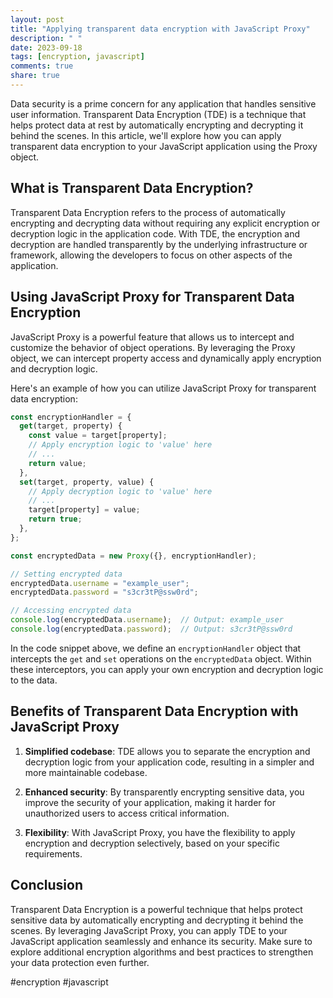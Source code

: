 ```yaml
---
layout: post
title: "Applying transparent data encryption with JavaScript Proxy"
description: " "
date: 2023-09-18
tags: [encryption, javascript]
comments: true
share: true
---
```


Data security is a prime concern for any application that handles sensitive user information. Transparent Data Encryption (TDE) is a technique that helps protect data at rest by automatically encrypting and decrypting it behind the scenes. In this article, we'll explore how you can apply transparent data encryption to your JavaScript application using the Proxy object.

## What is Transparent Data Encryption?

Transparent Data Encryption refers to the process of automatically encrypting and decrypting data without requiring any explicit encryption or decryption logic in the application code. With TDE, the encryption and decryption are handled transparently by the underlying infrastructure or framework, allowing the developers to focus on other aspects of the application.

## Using JavaScript Proxy for Transparent Data Encryption

JavaScript Proxy is a powerful feature that allows us to intercept and customize the behavior of object operations. By leveraging the Proxy object, we can intercept property access and dynamically apply encryption and decryption logic.

Here's an example of how you can utilize JavaScript Proxy for transparent data encryption:

```javascript
const encryptionHandler = {
  get(target, property) {
    const value = target[property];
    // Apply encryption logic to 'value' here
    // ...
    return value;
  },
  set(target, property, value) {
    // Apply decryption logic to 'value' here
    // ...
    target[property] = value;
    return true;
  },
};

const encryptedData = new Proxy({}, encryptionHandler);

// Setting encrypted data
encryptedData.username = "example_user";
encryptedData.password = "s3cr3tP@ssw0rd";

// Accessing encrypted data
console.log(encryptedData.username);  // Output: example_user
console.log(encryptedData.password);  // Output: s3cr3tP@ssw0rd
```

In the code snippet above, we define an `encryptionHandler` object that intercepts the `get` and `set` operations on the `encryptedData` object. Within these interceptors, you can apply your own encryption and decryption logic to the data. 

## Benefits of Transparent Data Encryption with JavaScript Proxy

1. **Simplified codebase**: TDE allows you to separate the encryption and decryption logic from your application code, resulting in a simpler and more maintainable codebase.

2. **Enhanced security**: By transparently encrypting sensitive data, you improve the security of your application, making it harder for unauthorized users to access critical information.

3. **Flexibility**: With JavaScript Proxy, you have the flexibility to apply encryption and decryption selectively, based on your specific requirements.

## Conclusion

Transparent Data Encryption is a powerful technique that helps protect sensitive data by automatically encrypting and decrypting it behind the scenes. By leveraging JavaScript Proxy, you can apply TDE to your JavaScript application seamlessly and enhance its security. Make sure to explore additional encryption algorithms and best practices to strengthen your data protection even further.

#encryption #javascript